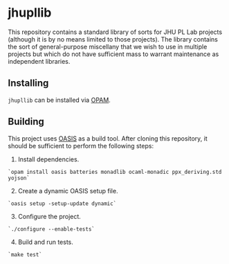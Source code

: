 # jhupllib

This repository contains a standard library of sorts for JHU PL Lab projects (although it is by no means limited to those projects).  The library contains the sort of general-purpose miscellany that we wish to use in multiple projects but which do not have sufficient mass to warrant maintenance as independent libraries.

## Installing

`jhupllib` can be installed via [OPAM](http://opam.ocaml.org).

## Building

This project uses [OASIS](http://oasis.forge.ocamlcore.org/) as a build tool.  After cloning this repository, it should be sufficient to perform the following steps:

  1. Install dependencies.

    `opam install oasis batteries monadlib ocaml-monadic ppx_deriving.std yojson`
  
  2. Create a dynamic OASIS setup file.
  
    `oasis setup -setup-update dynamic`

  3. Configure the project.
  
    `./configure --enable-tests`
  
  4. Build and run tests.
  
    `make test`
